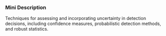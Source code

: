 ### Mini Description

Techniques for assessing and incorporating uncertainty in detection decisions, including confidence measures, probabilistic detection methods, and robust statistics.
